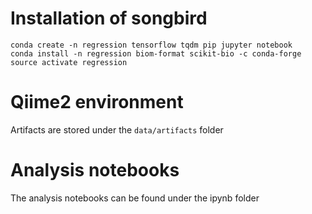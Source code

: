 # Installation of songbird

```
conda create -n regression tensorflow tqdm pip jupyter notebook
conda install -n regression biom-format scikit-bio -c conda-forge
source activate regression
```

# Qiime2 environment

Artifacts are stored under the `data/artifacts` folder

# Analysis notebooks

The analysis notebooks can be found under the ipynb folder


